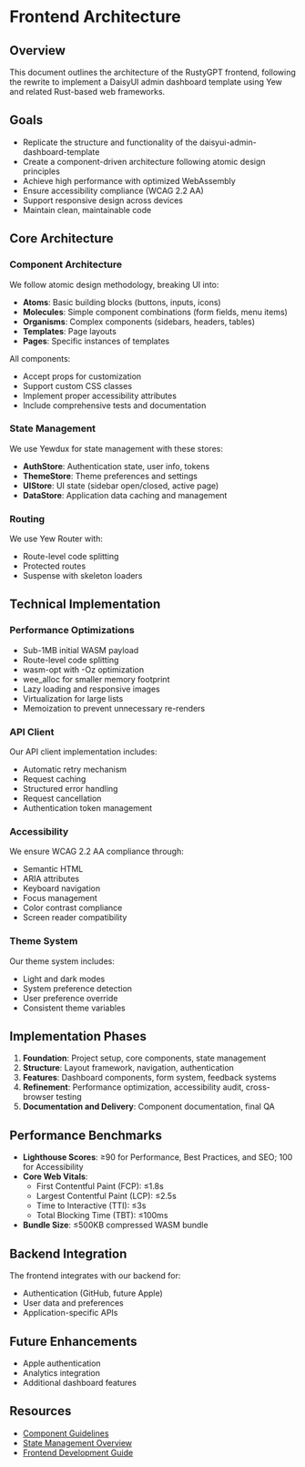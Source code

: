 # Frontend Architecture

## Overview

This document outlines the architecture of the RustyGPT frontend, following the rewrite to implement a DaisyUI admin dashboard template using Yew and related Rust-based web frameworks.

## Goals

- Replicate the structure and functionality of the daisyui-admin-dashboard-template
- Create a component-driven architecture following atomic design principles
- Achieve high performance with optimized WebAssembly
- Ensure accessibility compliance (WCAG 2.2 AA)
- Support responsive design across devices
- Maintain clean, maintainable code

## Core Architecture

### Component Architecture

We follow atomic design methodology, breaking UI into:

- **Atoms**: Basic building blocks (buttons, inputs, icons)
- **Molecules**: Simple component combinations (form fields, menu items)
- **Organisms**: Complex components (sidebars, headers, tables)
- **Templates**: Page layouts
- **Pages**: Specific instances of templates

All components:

- Accept props for customization
- Support custom CSS classes
- Implement proper accessibility attributes
- Include comprehensive tests and documentation

### State Management

We use Yewdux for state management with these stores:

- **AuthStore**: Authentication state, user info, tokens
- **ThemeStore**: Theme preferences and settings
- **UIStore**: UI state (sidebar open/closed, active page)
- **DataStore**: Application data caching and management

### Routing

We use Yew Router with:

- Route-level code splitting
- Protected routes
- Suspense with skeleton loaders

## Technical Implementation

### Performance Optimizations

- Sub-1MB initial WASM payload
- Route-level code splitting
- wasm-opt with -Oz optimization
- wee_alloc for smaller memory footprint
- Lazy loading and responsive images
- Virtualization for large lists
- Memoization to prevent unnecessary re-renders

### API Client

Our API client implementation includes:

- Automatic retry mechanism
- Request caching
- Structured error handling
- Request cancellation
- Authentication token management

### Accessibility

We ensure WCAG 2.2 AA compliance through:

- Semantic HTML
- ARIA attributes
- Keyboard navigation
- Focus management
- Color contrast compliance
- Screen reader compatibility

### Theme System

Our theme system includes:

- Light and dark modes
- System preference detection
- User preference override
- Consistent theme variables

## Implementation Phases

1. **Foundation**: Project setup, core components, state management
2. **Structure**: Layout framework, navigation, authentication
3. **Features**: Dashboard components, form system, feedback systems
4. **Refinement**: Performance optimization, accessibility audit, cross-browser testing
5. **Documentation and Delivery**: Component documentation, final QA

## Performance Benchmarks

- **Lighthouse Scores**: ≥90 for Performance, Best Practices, and SEO; 100 for Accessibility
- **Core Web Vitals**:
  - First Contentful Paint (FCP): ≤1.8s
  - Largest Contentful Paint (LCP): ≤2.5s
  - Time to Interactive (TTI): ≤3s
  - Total Blocking Time (TBT): ≤100ms
- **Bundle Size**: ≤500KB compressed WASM bundle

## Backend Integration

The frontend integrates with our backend for:

- Authentication (GitHub, future Apple)
- User data and preferences
- Application-specific APIs

## Future Enhancements

- Apple authentication
- Analytics integration
- Additional dashboard features

## Resources

- [Component Guidelines](./component-guidelines.md)
- [State Management Overview](./state-management.md)
- [Frontend Development Guide](./frontend-development.md)
